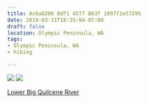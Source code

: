 ```yaml
---
title: Ac6a8206 8df1 4577 B63f 109771e57295
date: 2019-03-31T16:35:04-07:00
draft: false
location: Olympic Peninsula, WA
tags:
- Olympic Peninsula, WA
- hiking

---
```



![](https://d17enza3bfujl8.cloudfront.net/L1000493.jpg)
![](https://d17enza3bfujl8.cloudfront.net/L1000499.jpg)

[Lower Big Quilcene River](https://www.wta.org/go-hiking/hikes/lower-big-quilcene-river)

